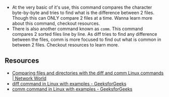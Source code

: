 -   At the very basic of it's use, this command compares the character byte-by-byte and tries to find what is the difference between 2 files. Though this can ONLY compare 2 files at a time. Wanna learn more about this command, checkout resources.
-   There is also another command known as `comm`. This command compares 2 sorted files line by line. As diff tries to find any difference between the files, comm is more focused to find out what is common in between 2 files. Checkout resources to learn more.

## Resources

-   [Comparing files and directories with the diff and comm Linux commands | Network World](https://www.networkworld.com/article/3279724/comparing-files-and-directories-with-diff-and-comm.html#:~:text=The%20diff%20command%20would%20make,both%20commands%20is%20the%20same.&text=The%20comm%20command%20can%20provide,it%20can%20compare%20two%20files.)
-   [diff command in Linux with examples - GeeksforGeeks](https://www.geeksforgeeks.org/diff-command-linux-examples/)
-   [comm command in Linux with examples - GeeksforGeeks](https://www.geeksforgeeks.org/comm-command-in-linux-with-examples/)